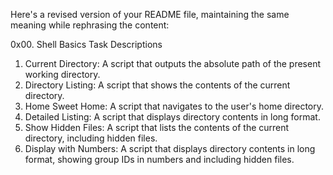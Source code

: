 
Here's a revised version of your README file, maintaining the same meaning while rephrasing the content:

0x00. Shell Basics
Task Descriptions
1. Current Directory: A script that outputs the absolute path of the present working directory.
2. Directory Listing: A script that shows the contents of the current directory.
3. Home Sweet Home: A script that navigates to the user's home directory.
4. Detailed Listing: A script that displays directory contents in long format.
5. Show Hidden Files: A script that lists the contents of the current directory, including hidden files.
6. Display with Numbers: A script that displays directory contents in long format, showing group IDs in numbers and including hidden files.
